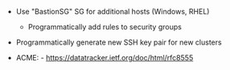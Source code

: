 - Use "BastionSG" SG for additional hosts (Windows, RHEL)
    - Programmatically add rules to security groups
- Programmatically generate new SSH key pair for new clusters

- ACME: - https://datatracker.ietf.org/doc/html/rfc8555
